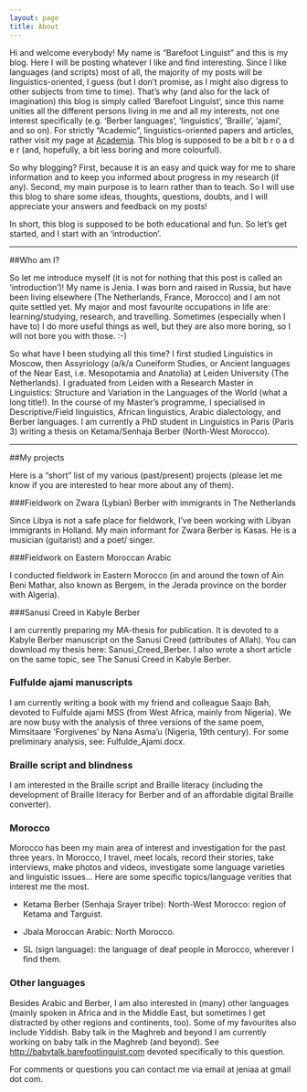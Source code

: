 ```yaml
---
layout: page
title: About
---
```


Hi and welcome everybody! My name is “Barefoot Linguist” and this is my blog. Here I will be posting whatever I like and find interesting. Since I like languages (and scripts) most of all, the majority of my posts will be linguistics-oriented, I guess (but I don’t promise, as I might also digress to other subjects from time to time). That’s why (and also for the lack of imagination) this blog is simply called ‘Barefoot Linguist’, since this name unities all the different persons living in me and all my interests, not one interest specifically (e.g. ‘Berber languages’, ‘linguistics’, ‘Braille’, ‘ajami’, and so on). For strictly “Academic”, linguistics-oriented papers and articles, rather visit my page at <a href="http://www.academia.edu" target="_blank">Academia</a>. This blog is supposed to be a bit b r o a d e r (and, hopefully, a bit less boring and more colourful).

So why blogging? First, because it is an easy and quick way for me to share information and to keep you informed about progress in my research (if any). Second, my main purpose is to learn rather than to teach. So I will use this blog to share some ideas, thoughts, questions, doubts, and I will appreciate your answers and feedback on my posts!

In short, this blog is supposed to be both educational and fun. So let’s get started, and I start with an ‘introduction’.

<hr>

##Who am I?

So let me introduce myself (it is not for nothing that this post is called an ‘introduction’)! My name is Jenia. I was born and raised in Russia, but have been living elsewhere (The Netherlands, France, Morocco) and I am not quite settled yet. My major and most favourite occupations in life are: learning/studying, research, and travelling. Sometimes (especially when I have to) I do more useful things as well, but they are also more boring, so I will not bore you with those. :-)

So what have I been studying all this time? I first studied Linguistics in Moscow, then Assyriology (a/k/a Cuneiform Studies, or Ancient languages of the Near East, i.e. Mesopotamia and Anatolia) at Leiden University (The Netherlands). I graduated from Leiden with a Research Master in Linguistics: Structure and Variation in the Languages of the World (what a long title!). In the course of my Master’s programme, I specialised in Descriptive/Field linguistics, African linguistics, Arabic dialectology, and Berber languages. I am currently a PhD student in Linguistics in Paris (Paris 3) writing a thesis on Ketama/Senhaja Berber (North-West Morocco).

<hr>

##My projects

Here is a “short” list of my various (past/present) projects (please let me know if you are interested to hear more about any of them).

###Fieldwork on Zwara (Lybian) Berber with immigrants in The Netherlands

Since Libya is not a safe place for fieldwork, I’ve been working with Libyan immigrants in Holland. My main informant for Zwara Berber is Kasas. He is a musician (guitarist) and a poet/ singer.

###Fieldwork on Eastern Moroccan Arabic

I conducted fieldwork in Eastern Morocco (in and around the town of Ain Beni Mathar, also known as Bergem, in the Jerada province on the border with Algeria).

###Sanusi Creed in Kabyle Berber

I am currently preparing my MA-thesis for publication. It is devoted to a Kabyle Berber manuscript on the Sanusi Creed (attributes of Allah). You can download my thesis here: Sanusi_Creed_Berber. I also wrote a short article on the same topic, see  The Sanusi Creed in Kabyle Berber.

### Fulfulde ajami manuscripts

I am currently writing a book with my friend and colleague Saajo Bah, devoted to Fulfulde ajami MSS (from West Africa, mainly from Nigeria). We are now busy with the analysis of three versions of the same poem, Mimsitaare ‘Forgivenes’ by Nana Asma’u (Nigeria, 19th century). For some preliminary analysis, see: Fulfulde_Ajami.docx.

### Braille script and blindness

I am interested in the Braille script and Braille literacy (including the development of Braille literacy for Berber and of an affordable digital Braille converter).

### Morocco

Morocco has been my main area of interest and investigation for the past three years. In Morocco, I travel, meet locals, record their stories, take interviews, make photos and videos, investigate some language varieties and linguistic issues... Here are some specific topics/language verities that interest me the most.

- Ketama Berber (Senhaja Srayer tribe): North-West Morocco: region of Ketama and Targuist.

- Jbala Moroccan Arabic: North Morocco.

- SL (sign language): the language of deaf people in Morocco, wherever I find them.

### Other languages

Besides Arabic and Berber, I am also interested in (many) other languages (mainly spoken in Africa and in the Middle East, but sometimes I get distracted by other regions and continents, too). Some of my favourites also include Yiddish.
Baby talk in the Maghreb and beyond
I am currently working on baby talk in the Maghreb (and beyond). See <a href="http://babytalk.barefootlinguist.com">http://babytalk.barefootlinguist.com</a> devoted specifically to this question.

For comments or questions you can contact me via email at jeniaa at gmail dot com.
